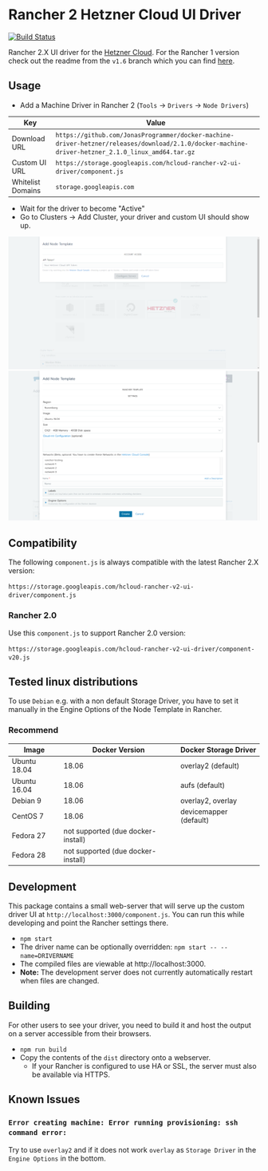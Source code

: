 # Rancher 2 Hetzner Cloud UI Driver

[![Build Status](https://travis-ci.org/mxschmitt/ui-driver-hetzner.svg?branch=master)](https://travis-ci.org/mxschmitt/ui-driver-hetzner)

Rancher 2.X UI driver for the [Hetzner Cloud](https://www.hetzner.de/cloud). For the Rancher 1 version check out the readme from the `v1.6` branch which you can find [here](https://github.com/mxschmitt/ui-driver-hetzner/blob/v1.6/README.md).

## Usage

* Add a Machine Driver in Rancher 2 (`Tools` -> `Drivers` -> `Node Drivers`)

| Key | Value |
| --- | ----- |
| Download URL | `https://github.com/JonasProgrammer/docker-machine-driver-hetzner/releases/download/2.1.0/docker-machine-driver-hetzner_2.1.0_linux_amd64.tar.gz` |
| Custom UI URL | `https://storage.googleapis.com/hcloud-rancher-v2-ui-driver/component.js` |
| Whitelist Domains |  `storage.googleapis.com` |

* Wait for the driver to become "Active"
* Go to Clusters -> Add Cluster, your driver and custom UI should show up.

![Authentication screen](docs/authentication-screen.png)
![Configuration screen](docs/configuration-screen.png)

## Compatibility

The following `component.js` is always compatible with the latest Rancher 2.X version:

`https://storage.googleapis.com/hcloud-rancher-v2-ui-driver/component.js`

### Rancher 2.0

Use this `component.js` to support Rancher 2.0 version:

`https://storage.googleapis.com/hcloud-rancher-v2-ui-driver/component-v20.js`

## Tested linux distributions

To use `Debian` e.g. with a non default Storage Driver, you have to set it manually in the Engine Options of the Node Template in Rancher.

### Recommend

| Image        | Docker Version                     | Docker Storage Driver  |
|--------------|------------------------------------|------------------------|
| Ubuntu 18.04 | 18.06                              | overlay2 (default)     |
| Ubuntu 16.04 | 18.06                              | aufs (default)         |
| Debian 9     | 18.06                              | overlay2, overlay      |
| CentOS 7     | 18.06                              | devicemapper (default) |
| Fedora 27    | not supported (due docker-install) |                        |
| Fedora 28    | not supported (due docker-install) |                        |

## Development

This package contains a small web-server that will serve up the custom driver UI at `http://localhost:3000/component.js`. You can run this while developing and point the Rancher settings there.
* `npm start`
* The driver name can be optionally overridden: `npm start -- --name=DRIVERNAME`
* The compiled files are viewable at http://localhost:3000.
* **Note:** The development server does not currently automatically restart when files are changed.

## Building

For other users to see your driver, you need to build it and host the output on a server accessible from their browsers.

* `npm run build`
* Copy the contents of the `dist` directory onto a webserver.
  * If your Rancher is configured to use HA or SSL, the server must also be available via HTTPS.

## Known Issues

### `Error creating machine: Error running provisioning: ssh command error:`

Try to use `overlay2` and if it does not work `overlay` as `Storage Driver` in the `Engine Options` in the bottom.
